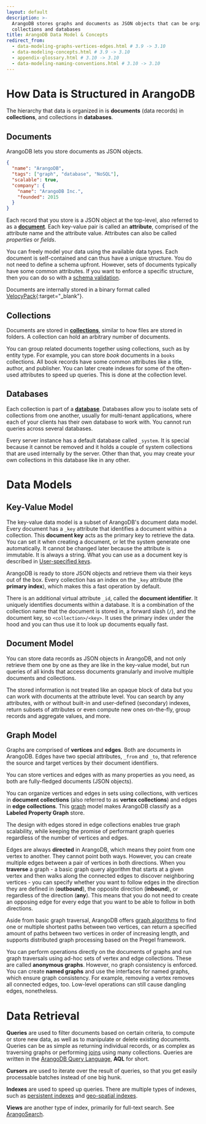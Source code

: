 ```yaml
---
layout: default
description: >-
  ArangoDB stores graphs and documents as JSON objects that can be organized in
  collections and databases
title: ArangoDB Data Model & Concepts
redirect_from:
  - data-modeling-graphs-vertices-edges.html # 3.9 -> 3.10
  - data-modeling-concepts.html # 3.9 -> 3.10
  - appendix-glossary.html # 3.10 -> 3.10
  - data-modeling-naming-conventions.html # 3.10 -> 3.10
---
```

# How Data is Structured in ArangoDB

The hierarchy that data is organized in is **documents** (data records) in
**collections**, and collections in **databases**.

## Documents

ArangoDB lets you store documents as JSON objects.

```json
{
  "name": "ArangoDB",
  "tags": ["graph", "database", "NoSQL"],
  "scalable": true,
  "company": {
    "name": "ArangoDB Inc.",
    "founded": 2015
  }
}
```

Each record that you store is a JSON object at the top-level, also referred to
as a [**document**](data-modeling-documents.html).
Each key-value pair is called an **attribute**, comprised
of the attribute name and the attribute value. Attributes can also be called
*properties* or *fields*.

You can freely model your data using the available data types. Each document is
self-contained and can thus have a unique structure. You do not need to define a
schema upfront. However, sets of documents typically have some common
attributes. If you want to enforce a specific structure, then you can do so with a
[schema validation](data-modeling-documents-schema-validation.html).

Documents are internally stored in a binary format called
[VelocyPack](https://github.com/arangodb/velocypack#readme){:target="_blank"}.

## Collections

Documents are stored in [**collections**](data-modeling-collections.html),
similar to how files are stored in folders. A collection can hold an arbitrary
number of documents.

You can group related documents together using collections, such as by
entity type. For example, you can store _book_ documents in a `books`
collections. All book records have some common attributes like a title,
author, and publisher. You can later create indexes for some of the often-used
attributes to speed up queries. This is done at the collection level.

## Databases

Each collection is part of a [**database**](data-modeling-databases.html).
Databases allow you to isolate sets of collections from one another, usually for
multi-tenant applications, where each of your clients has their own database to
work with. You cannot run queries across several databases.

Every server instance has a default database called  `_system`. It is special
because it cannot be removed and it holds a couple of system collections that
are used internally by the server. Other than that, you may create your own
collections in this database like in any other.

# Data Models

## Key-Value Model

The key-value data model is a subset of ArangoDB's document data model.
Every document has a `_key` attribute that identifies a document within a
collection. This **document key** acts as the primary key to retrieve the data.
You can set it when creating a document, or let the system generate one
automatically. It cannot be changed later because the attribute is immutable.
It is always a string. What you can use as a document key is described in
[User-specified keys](data-modeling-documents.html#document-keys).

ArangoDB is ready to store JSON objects and retrieve them via their keys out of
the box. Every collection has an index on the `_key` attribute (the
**primary index**), which makes this a fast operation by default.

There is an additional virtual attribute `_id`, called the **document identifier**.
It uniquely identifies documents within a database. It is a combination of the
collection name that the document is stored in, a forward slash (`/`), and the
document key, so `<collection>/<key>`. It uses the primary index under the hood
and you can thus use it to look up documents equally fast.

## Document Model

You can store data records as JSON objects in ArangoDB, and not only retrieve
them one by one as they are like in the key-value model, but run queries of all
kinds that access documents granularly and involve multiple documents and
collections.

The stored information is not treated like an opaque block of data but you can
work with documents at the attribute level. You can search by any attributes,
with or without built-in and user-defined (secondary) indexes, return subsets of
attributes or even compute new ones on-the-fly, group records and aggregate
values, and more.

## Graph Model

Graphs are comprised of **vertices** and **edges**. Both are documents in
ArangoDB. Edges have two special attributes, `_from` and `_to`, that reference
the source and target vertices by their document identifiers.

You can store vertices and edges with as many properties as you need, as both
are fully-fledged documents (JSON objects).

You can organize vertices and edges in sets using collections, with vertices in
**document collections** (also referred to as **vertex collections**) and edges
in **edge collections**. This [graph](graphs.html) model makes ArangoDB classify
as a **Labeled Property Graph** store.

The design with edges stored in edge collections enables true graph scalability,
while keeping the promise of performant graph queries regardless of the number
of vertices and edges.

Edges are always **directed** in ArangoDB, which means they point from one
vertex to another. They cannot point both ways. However, you can create multiple
edges between a pair of vertices in both directions. When you **traverse** a
graph - a basic graph query algorithm that starts at a given vertex and then
walks along the connected edges to discover neighboring vertices - you can
specify whether you want to follow edges in the direction they are defined in
(**outbound**), the opposite direction (**inbound**), or regardless of the
direction (**any**). This means that you do not need to create an opposing edge
for every edge that you want to be able to follow in both directions.

Aside from basic graph traversal, ArangoDB offers
[graph algorithms](graphs.html#supported-graph-algorithms) to find one
or multiple shortest paths between two vertices, can return a specified amount
of paths between two vertices in order of increasing length, and supports
distributed graph processing based on the Pregel framework.

You can perform operations directly on the documents of graphs and run graph
traversals using ad-hoc sets of vertex and edge collections. These are called
**anonymous graphs**. However, no graph consistency is enforced. You can create
**named graphs** and use the interfaces for named graphs, which ensure graph
consistency. For example, removing a vertex removes all connected edges, too.
Low-level operations can still cause dangling edges, nonetheless.

<!--
- [Graphs in data modeling - is the emperor naked?](https://medium.com/@neunhoef/graphs-in-data-modeling-is-the-emperor-naked-2e65e2744413#.x0a5z66ji){:target="_blank"}
- [Index Free Adjacency or Hybrid Indexes for Graph Databases](https://www.arangodb.com/2016/04/index-free-adjacency-hybrid-indexes-graph-databases/){:target="_blank"}
-->

# Data Retrieval

**Queries** are used to filter documents based on certain criteria, to compute
or store new data, as well as to manipulate or delete existing documents.
Queries can be as simple as returning individual records, or as complex as
traversing graphs or performing [joins](aql/examples-join.html) using many
collections. Queries are written in the [ArangoDB Query Language](aql/),
**AQL** for short.

**Cursors** are used to iterate over the result of queries, so that you get
easily processable batches instead of one big hunk.

**Indexes** are used to speed up queries. There are multiple types of indexes,
such as [persistent indexes](indexing-persistent.html) and
[geo-spatial indexes](indexing-geo.html).

**Views** are another type of index, primarily for full-text search. See
[ArangoSearch](arangosearch.html).

